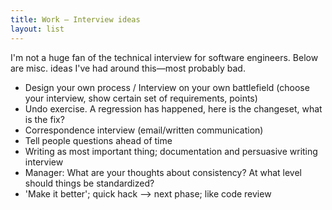 ```yaml
---
title: Work — Interview ideas
layout: list
---
```


I'm not a huge fan of the technical interview for software engineers. Below are misc. ideas I've had around this—most probably bad.

- Design your own process / Interview on your own battlefield (choose your interview, show certain set of requirements, points)
- Undo exercise. A regression has happened, here is the changeset, what is the fix?
- Correspondence interview (email/written communication)
- Tell people questions ahead of time 
- Writing as most important thing; documentation and persuasive writing interview
- Manager: What are your thoughts about consistency? At what level should things be standardized?
- 'Make it better'; quick hack --> next phase; like code review